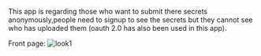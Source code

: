 This app is regarding those who want to submit there secrets anonymously,people need to signup to see the secrets but they cannot see who has uploaded them (oauth 2.0 has also been used in this app).

Front page:
![look1](https://user-images.githubusercontent.com/56185838/88474836-12e7d680-cf48-11ea-8d3f-88be085739fa.png)
